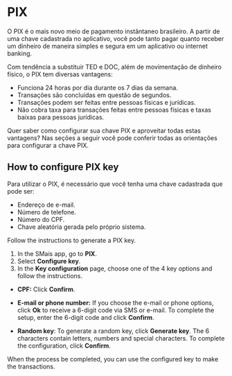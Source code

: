 
# PIX

O PIX é o mais novo meio de pagamento instântaneo brasileiro. A partir de uma chave cadastrada no aplicativo, você pode tanto pagar quanto receber um dinheiro de maneira simples e segura em um aplicativo ou internet banking.

Com tendência a substituir TED e DOC, além de movimentação de dinheiro físico, o PIX tem diversas vantagens:

- Funciona 24 horas por dia durante os 7 dias da semana. 
- Transações são concluídas em questão de segundos.
- Transações podem ser feitas entre pessoas físicas e jurídicas. 
- Não cobra taxa para transações feitas entre pessoas físicas e taxas baixas para pessoas jurídicas.

Quer saber como configurar sua chave PIX e aproveitar todas estas vantagens? Nas seções a seguir você pode conferir todas as orientações para configurar a chave PIX. 

## How to configure PIX key

Para utilizar o PIX, é necessário que você tenha uma chave cadastrada que pode ser:

- Endereço de e-mail.
- Número de telefone.
- Número do CPF.
- Chave aleatória gerada pelo próprio sistema.

Follow the instructions to generate a PIX key.

1. In the SMais app, go to **PIX**.
3. Select **Configure key**.
4. In the **Key configuration** page, choose one of the 4 key options and follow the instructions.
- **CPF:** Click **Confirm**.

- **E-mail or phone number:** If you choose the e-mail or phone options, click **Ok** to receive a 6-digit code via SMS or e-mail. To complete the setup, enter the 6-digit code and click **Confirm**.

- **Random key**: To generate a random key, click **Generate key**. The 6 characters contain letters, numbers and special characters. To complete the configuration, click **Confirm**. 

When the process be completed, you can use the configured key to make the transactions.


